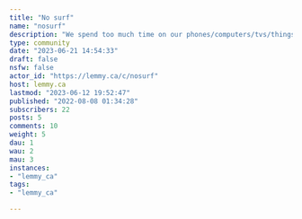 ```yaml
---
title: "No surf" 
name: "nosurf"
description: "We spend too much time on our phones/computers/tvs/things with CPUs and want to change thathttps://nosurf.net/activity-list/"
type: community
date: "2023-06-21 14:54:33"
draft: false
nsfw: false
actor_id: "https://lemmy.ca/c/nosurf"
host: lemmy.ca
lastmod: "2023-06-12 19:52:47"
published: "2022-08-08 01:34:28"
subscribers: 22
posts: 5
comments: 10
weight: 5
dau: 1
wau: 2
mau: 3
instances:
- "lemmy_ca"
tags: 
- "lemmy_ca"

---
```

